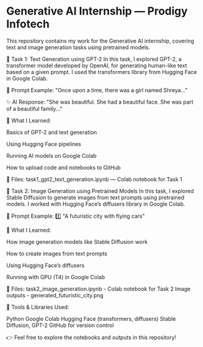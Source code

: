 # Generative AI Internship — Prodigy Infotech
This repository contains my work for the Generative AI internship, covering text and image generation tasks using pretrained models.

📌 Task 1: Text Generation using GPT-2
In this task, I explored GPT-2, a transformer model developed by OpenAI, for generating human-like text based on a given prompt.
I used the transformers library from Hugging Face in Google Colab.

💬 Prompt Example:
"Once upon a time, there was a girl named Shreya..."

✨ AI Response:
"She was beautiful. She had a beautiful face. She was part of a beautiful family..."

🧠 What I Learned:

Basics of GPT-2 and text generation

Using Hugging Face pipelines

Running AI models on Google Colab

How to upload code and notebooks to GitHub

📁 Files:
task1_gpt2_text_generation.ipynb — Colab notebook for Task 1

📌 Task 2: Image Generation using Pretrained Models
In this task, I explored Stable Diffusion to generate images from text prompts using pretrained models.
I worked with Hugging Face’s diffusers library in Google Colab.

💬 Prompt Example:
1️⃣ "A futuristic city with flying cars"

🧠 What I Learned:

How image generation models like Stable Diffusion work

How to create images from text prompts

Using Hugging Face’s diffusers

Running with GPU (T4) in Google Colab

📁 Files:
task2_image_generation.ipynb - Colab notebook for Task 2
Image outputs - generated_futuristic_city.png

🌟 Tools & Libraries Used:

Python
Google Colab
Hugging Face (transformers, diffusers)
Stable Diffusion, GPT-2
GitHub for version control

👉 Feel free to explore the notebooks and outputs in this repository!
